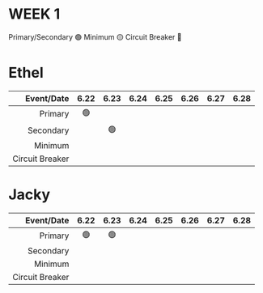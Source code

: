 # WEEK 1 

Primary/Secondary 🟢
Minimum 🟡
Circuit Breaker 🔴
# Ethel
Event/Date|6.22|6.23|6.24|6.25|6.26|6.27|6.28
--:|:--:|:--:|:--:|:--:|:--:|:--:|:--:|
Primary|🟢|
Secondary| |🟢
Minimum|
Circuit Breaker|

# Jacky
Event/Date|6.22|6.23|6.24|6.25|6.26|6.27|6.28
--:|:--:|:--:|:--:|:--:|:--:|:--:|:--:|
Primary|🟢|🟢
Secondary|
Minimum|
Circuit Breaker|
